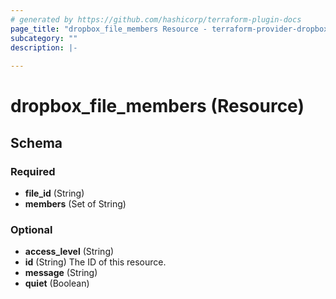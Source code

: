 ```yaml
---
# generated by https://github.com/hashicorp/terraform-plugin-docs
page_title: "dropbox_file_members Resource - terraform-provider-dropbox"
subcategory: ""
description: |-
  
---
```


# dropbox_file_members (Resource)





<!-- schema generated by tfplugindocs -->
## Schema

### Required

- **file_id** (String)
- **members** (Set of String)

### Optional

- **access_level** (String)
- **id** (String) The ID of this resource.
- **message** (String)
- **quiet** (Boolean)


